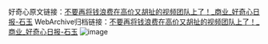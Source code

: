 好奇心原文链接：[不要再将钱浪费在高价又胡扯的视频团队上了！_商业_好奇心日报-石玉](https://www.qdaily.com/articles/5313.html)
WebArchive归档链接：[不要再将钱浪费在高价又胡扯的视频团队上了！_商业_好奇心日报-石玉](http://web.archive.org/web/20190623164458/https://www.qdaily.com/articles/5313.html)
![image](http://ww3.sinaimg.cn/large/007d5XDply1g3wgyyzfwvj30u03kt1kx)